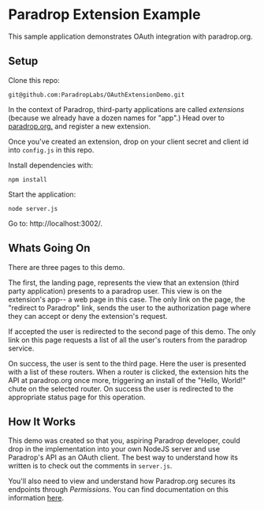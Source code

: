 # Paradrop Extension Example 

This sample application demonstrates OAuth integration with paradrop.org. 

## Setup

Clone this repo:

```
git@github.com:ParadropLabs/OAuthExtensionDemo.git
```

In the context of Paradrop, third-party applications are called *extensions* (because we already have a dozen names for "app".) Head over to [paradrop.org.](https://paradorp.org/extension) and register a new extension. 

Once you've created an extension, drop on your client secret and client id into `config.js` in this repo. 

Install dependencies with:

```
npm install
```

Start the application:

```
node server.js
```

Go to: http://localhost:3002/. 

## Whats Going On

There are three pages to this demo. 

The first, the landing page, represents the view that an extension (third party application) presents to a paradrop user. This view is on the extension's app-- a web page in this case. The only link on the page, the "redirect to Paradrop" link, sends the user to the authorization page where they can accept or deny the extension's request. 

If accepted the user is redirected to the second page of this demo. The only link on this page requests a list of all the user's routers from the paradrop service. 

On success, the user is sent to the third page. Here the user is presented with a list of these routers. When a router is clicked, the extension hits the API at paradrop.org once more, triggering an install of the "Hello, World!" chute on the selected router. On success the user is redirected to the appropriate status page for this operation. 

## How It Works

This demo was created so that you, aspiring Paradrop developer, could drop in the implementation into your own NodeJS server and use Paradrop's API as an OAuth client. The best way to understand how its written is to check out the comments in `server.js`.

You'll also need to view and understand how Paradrop.org secures its endpoints through *Permissions*. You can find documentation on this information [here](paradrop.org//docs-extensions). 